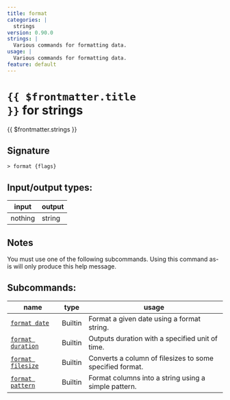 ```yaml
---
title: format
categories: |
  strings
version: 0.90.0
strings: |
  Various commands for formatting data.
usage: |
  Various commands for formatting data.
feature: default
---
```


<!-- This file is automatically generated. Please edit the command in https://github.com/nushell/nushell instead. -->

# <code>{{ $frontmatter.title }}</code> for strings

<div class='command-title'>{{ $frontmatter.strings }}</div>

## Signature

`> format {flags} `

## Input/output types:

| input   | output |
| ------- | ------ |
| nothing | string |

## Notes

You must use one of the following subcommands. Using this command as-is will only produce this help message.

## Subcommands:

| name                                                | type    | usage                                                    |
| --------------------------------------------------- | ------- | -------------------------------------------------------- |
| [`format date`](/commands/docs/format_date)         | Builtin | Format a given date using a format string.               |
| [`format duration`](/commands/docs/format_duration) | Builtin | Outputs duration with a specified unit of time.          |
| [`format filesize`](/commands/docs/format_filesize) | Builtin | Converts a column of filesizes to some specified format. |
| [`format pattern`](/commands/docs/format_pattern)   | Builtin | Format columns into a string using a simple pattern.     |
